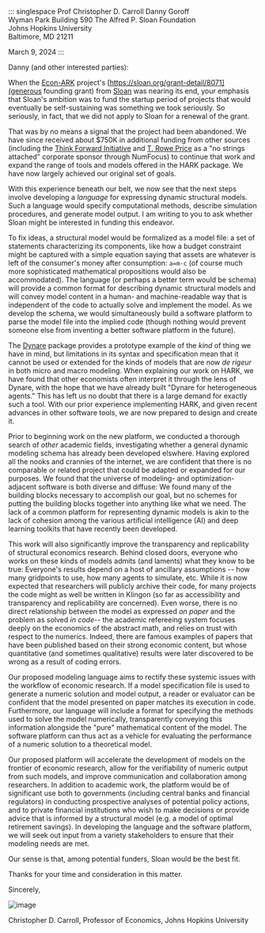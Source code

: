 ::: singlespace
Prof Christopher D. Carroll Danny Goroff\
Wyman Park Building 590 The Alfred P. Sloan Foundation\
Johns Hopkins University\
Baltimore, MD 21211

March 9, 2024
:::

Danny (and other interested parties):

When the [Econ-ARK](http://www.econ-ark.org) project's
[https://sloan.org/grant-detail/8071](generous founding grant) from
[Sloan](https://sloan.org) was nearing its end, your emphasis that
Sloan's ambition was to fund the startup period of projects that would
eventually be self-sustaining was something we took seriously. So
seriously, in fact, that we did not apply to Sloan for a renewal of the
grant.

That was by no means a signal that the project had been abandoned. We
have since received about \$750K in additional funding from other
sources (including the [Think Forward
Initiative](https://inomics.com/institution/think-forward-initiative-1258337)
and [T. Rowe Price](https://www.troweprice.com/en) as a "no strings
attached" corporate sponsor through NumFocus) to continue that work and
expand the range of tools and models offered in the HARK package. We
have now largely achieved our original set of goals.

With this experience beneath our belt, we now see that the next steps
involve developing a *language* for expressing dynamic structural
models. Such a language would specify computational methods, describe
simulation procedures, and generate model output. I am writing to you to
ask whether Sloan might be interested in funding this endeavor.

To fix ideas, a structural model would be formalized as a model file: a
set of statements characterizing its components, like how a budget
constraint might be captured with a simple equation saying that assets
are whatever is left of the consumer's money after consumption: `a=m-c`
(of course much more sophisticated mathematical propositions would also
be accommodated). The language (or perhaps a better term would be
schema) will provide a common format for describing dynamic structural
models and will convey model content in a human- and machine-readable
way that is independent of the code to actually solve and implement the
model. As we develop the schema, we would simultaneously build a
software platform to parse the model file into the implied code (though
nothing would prevent someone else from inventing a better software
platform in the future).

The [Dynare](https://www.dynare.org/) package provides a prototype
example of the *kind* of thing we have in mind, but limitations in its
syntax and specification mean that it cannot be used or extended for the
kinds of models that are now *de rigeur* in both micro and macro
modeling. When explaining our work on HARK, we have found that other
economists often interpret it through the lens of Dynare, with the hope
that we have already built "Dynare for heterogeneous agents." This has
left us no doubt that there is a large demand for exactly such a tool.
With our prior experience implementing HARK, and given recent advances
in other software tools, we are now prepared to design and create it.

Prior to beginning work on the new platform, we conducted a thorough
search of *other* academic fields, investigating whether a general
dynamic modeling schema has already been developed elswhere. Having
explored all the nooks and crannies of the internet, we are confident
that there is no comparable or related project that could be adapted or
expanded for our purposes. We found that the universe of modeling- and
optimization-adjacent software is both diverse and diffuse: We found
many of the building blocks necessary to accomplish our goal, but no
schemes for putting the building blocks together into anything like what
we need. The lack of a common platform for representing dynamic models
is akin to the lack of cohesion among the various artificial
intelligence (AI) and deep learning toolkits that have recently been
developed.

This work will also significantly improve the transparency and
replicability of structural economics research. Behind closed doors,
everyone who works on these kinds of models admits (and laments) what
they know to be true: Everyone's results depend on a host of ancillary
assumptions -- how many gridpoints to use, how many agents to simulate,
etc. While it is now expected that researchers will publicly archive
their code, for many projects the code might as well be written in
Klingon (so far as accessibility and transparency and replicability are
concerned). Even worse, there is no direct relationship between the
model as expressed *on paper* and the problem as solved *in code*-- the
academic refereeing system focuses deeply on the economics of the
abstract math, and relies on trust with respect to the numerics. Indeed,
there are famous examples of papers that have been published based on
their strong economic content, but whose quantitative (and sometimes
qualitative) results were later discovered to be wrong as a result of
coding errors.

Our proposed modeling language aims to rectify these systemic issues
with the workflow of economic research. If a model specification file is
used to generate a numeric solution and model output, a reader or
evaluator can be confident that the model presented on paper matches its
execution in code. Furthermore, our language will include a format for
specifying the methods used to solve the model numerically,
transparently conveying this information alongside the "pure"
mathematical content of the model. The software platform can thus act as
a vehicle for evaluating the performance of a numeric solution to a
theoretical model.

Our proposed platform will accelerate the development of models on the
frontier of economic research, allow for the verifiability of numeric
output from such models, and improve communication and collaboration
among researchers. In addition to academic work, the platform would be
of significant use both to governments (including central banks and
financial regulators) in conducting prospective analyses of potential
policy actions, and to private financial institutions who wish to make
decisions or provide advice that is informed by a structural model
(e.g. a model of optimal retirement savings). In developing the language
and the software platform, we will seek out input from a variety
stakeholders to ensure that their modeling needs are met.

Our sense is that, among potential funders, Sloan would be the best fit.

Thanks for your time and consideration in this matter.

Sincerely,

![image](CDCsignature.jpg)

Christopher D. Carroll, Professor of Economics, Johns Hopkins University
